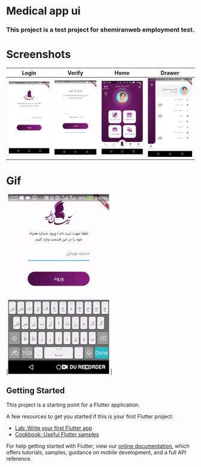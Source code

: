 # Medical app ui

### This project is a test project for shemiranweb employment test.
  

# Screenshots
|Login|Verify|Home|Drawer|
| ------- | ------- |------- | ------- |
|![]( 01.png) |![]( 02.png) |![]( 03.png) |![]( 04.png) |

# Gif

|![]( 05.gif) |




## Getting Started

This project is a starting point for a Flutter application.

A few resources to get you started if this is your first Flutter project:

- [Lab: Write your first Flutter app](https://flutter.dev/docs/get-started/codelab)
- [Cookbook: Useful Flutter samples](https://flutter.dev/docs/cookbook)

For help getting started with Flutter, view our
[online documentation](https://flutter.dev/docs), which offers tutorials,
samples, guidance on mobile development, and a full API reference.
